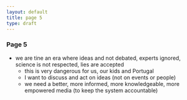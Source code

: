 ```yaml
---
layout: default
title: page 5
type: draft
---
```


### Page 5

* we are tine an era where ideas and not debated, experts ignored, science is not respected, lies are accepted
  * this is very dangerous for us, our kids and Portugal
  * I want to discuss and act on ideas (not on events or people)
  * we need a better, more informed, more knowledgeable, more empowered media (to keep the system accountable)
